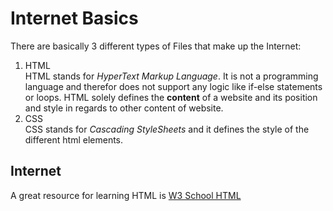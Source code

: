 # Internet Basics
There are basically 3 different types of Files that make up the Internet:  
1. HTML  
   HTML stands for _HyperText Markup Language_. It is not a programming language
   and therefor does not support any logic like if-else statements or loops. HTML solely
   defines the __content__ of a website and its position and style in regards to other 
   content of website.  
2. CSS  
   CSS stands for _Cascading StyleSheets_ and it defines the style of the different 
   html elements.
## Internet 
A great resource for learning HTML is [W3 School HTML](https://www.w3schools.com/html/default.asp)

